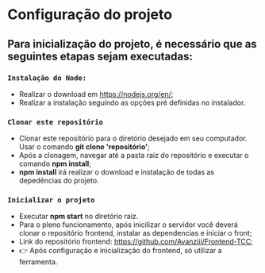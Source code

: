 # Configuração do projeto

## Para inicialização do projeto, é necessário que as seguintes etapas sejam executadas:

### `Instalação do Node:`
* Realizar o download em https://nodejs.org/en/;
* Realizar a instalação seguindo as opções pré definidas no instalador.

### `Clonar este repositório`
* Clonar este repositório para o diretório desejado em seu computador. Usar o comando **git clone 'repositório'**;
* Após a clonagem, navegar até a pasta raiz do repositório e executar o comando **npm install**;
* **npm install** irá realizar o download e instalação de todas as depedências do projeto.

### `Inicializar o projeto`
* Executar **npm start** no diretório raiz.
* Para o pleno funcionamento, após inicilizar o servidor você deverá clonar o repositório frontend, instalar as dependencias e iniciar o front;
* Link do repositório frontend: https://github.com/Avanziii/Frontend-TCC;
* 👉 Após configuração e inicialização do frontend, só utilizar a ferramenta.
